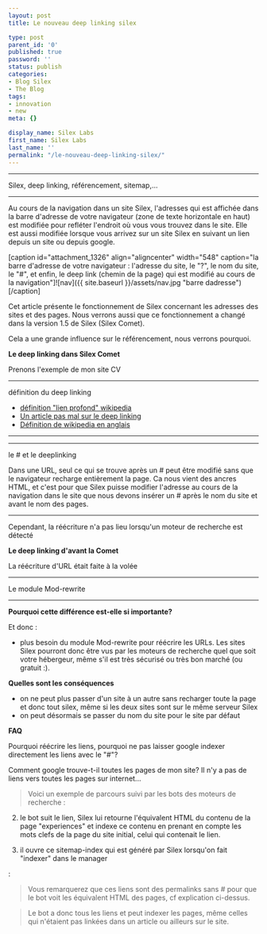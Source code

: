 ```yaml
---
layout: post
title: Le nouveau deep linking silex

type: post
parent_id: '0'
published: true
password: ''
status: publish
categories:
- Blog Silex
- The Blog
tags:
- innovation
- new
meta: {}

display_name: Silex Labs
first_name: Silex Labs
last_name: ''
permalink: "/le-nouveau-deep-linking-silex/"
---
```


__________________________________________________________________________

Silex, deep linking, référencement, sitemap,...

__________________________________________________________________________

Au cours de la navigation dans un site Silex, l'adresses qui est affichée dans la barre d'adresse de votre navigateur (zone de texte horizontale en haut) est modifiée pour refléter l'endroit où vous vous trouvez dans le site. Elle est aussi modifiée lorsque vous arrivez sur un site Silex en suivant un lien depuis un site ou depuis google.

[caption id="attachment_1326" align="aligncenter" width="548" caption="la barre d'adresse de votre navigateur
: l'adresse du site, le "?", le nom du site, le "#", et enfin, le deep link (chemin de la page) qui est modifié au cours de la navigation"]![nav]({{ site.baseurl }}/assets/nav.jpg "barre dadresse")[/caption]

Cet article présente le fonctionnement de Silex concernant les adresses des sites et des pages. Nous verrons aussi que ce fonctionnement a changé dans la version 1.5 de Silex (Silex Comet).

Cela a une grande influence sur le référencement, nous verrons pourquoi.

**Le deep linking dans Silex Comet**

Prenons l'exemple de mon site CV


_____________________________________

définition du deep linking




*   [définition "lien profond" wikipedia](http://fr.wikipedia.org/wiki/Lien_profond)
*   [Un article pas mal sur le deep linking](http://blog.quamediagroup.com/deeplinking-pour-flash-swfaddress.html)
*   [Définition de wikipedia en anglais](http://en.wikipedia.org/wiki/Deep_linking)

_______________________________________





_____________________________________

le # et le deeplinking

Dans une URL, seul ce qui se trouve après un # peut être modifié sans que le navigateur recharge entièrement la page. Ca nous vient des ancres HTML, et c'est pour que Silex puisse modifier l'adresse au cours de la navigation dans le site que nous devons insérer un # après le nom du site et avant le nom des pages.

_____________________________________

Cependant, la réécriture n'a pas lieu lorsqu'un moteur de recherche est détecté


**Le deep linking d'avant la Comet**



La réécriture d'URL était faite à la volée


_____________________________________

Le module Mod-rewrite



_____________________________________

****Pourquoi cette différence est-elle si importante?****




Et donc
: 
*   plus besoin du module Mod-rewrite pour réécrire les URLs. Les sites Silex pourront donc être vus par les moteurs de recherche quel que soit votre hébergeur, même s'il est très sécurisé ou très bon marché (ou gratuit :).


****Quelles sont les conséquences****

*   on ne peut plus passer d'un site à un autre sans recharger toute la page et donc tout silex, même si les deux sites sont sur le même serveur Silex
*   on peut désormais se passer du nom du site pour le site par défaut


****FAQ****

Pourquoi réécrire les liens, pourquoi ne pas laisser google indexer directement les liens avec le "#"?




Comment google trouve-t-il toutes les pages de mon site? Il n'y a pas de liens vers toutes les pages sur internet...

> Voici un exemple de parcours suivi par les bots des moteurs de recherche
: 

2.  le bot suit le lien, Silex lui retourne l'équivalent HTML du contenu de la page "experiences" et indexe ce contenu en prenant en compte les mots clefs de la page du site initial, celui qui contenait le lien.


5.  il ouvre ce sitemap-index qui est généré par Silex lorsqu'on fait "indexer" dans le manager

: 


> Vous remarquerez que ces liens sont des permalinks sans # pour que le bot voit les équivalent HTML des pages, cf explication ci-dessus.

> Le bot a donc tous les liens et peut indexer les pages, même celles qui n'étaient pas linkées dans un article ou ailleurs sur le site.